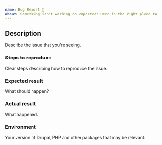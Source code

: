 ```yaml
---
name: Bug Report 🐞
about: Something isn't working as expected? Here is the right place to report.
---
```


## Description

Describe the issue that you're seeing.

### Steps to reproduce

Clear steps describing how to reproduce the issue.

### Expected result

What should happen?

### Actual result

What happened.

### Environment

Your version of Drupal, PHP and other packages that may be relevant.